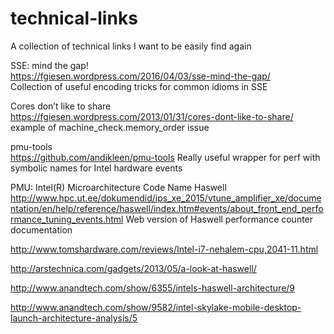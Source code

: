 # technical-links
A collection of technical links I want to be easily find again

SSE: mind the gap!  
https://fgiesen.wordpress.com/2016/04/03/sse-mind-the-gap/  
Collection of useful encoding tricks for common idioms in SSE

Cores don’t like to share  
https://fgiesen.wordpress.com/2013/01/31/cores-dont-like-to-share/  
example of machine_check.memory_order issue

pmu-tools  
https://github.com/andikleen/pmu-tools
Really useful wrapper for perf with symbolic names for Intel hardware events

PMU: Intel(R) Microarchitecture Code Name Haswell  
http://www.hpc.ut.ee/dokumendid/ips_xe_2015/vtune_amplifier_xe/documentation/en/help/reference/haswell/index.htm#events/about_front_end_performance_tuning_events.html
Web version of Haswell performance counter documentation

http://www.tomshardware.com/reviews/Intel-i7-nehalem-cpu,2041-11.html

http://arstechnica.com/gadgets/2013/05/a-look-at-haswell/

http://www.anandtech.com/show/6355/intels-haswell-architecture/9


http://www.anandtech.com/show/9582/intel-skylake-mobile-desktop-launch-architecture-analysis/5

